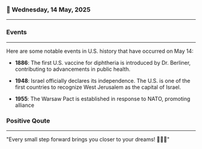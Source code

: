 ### 📅 Wednesday, 14 May, 2025
------
### Events
------
Here are some notable events in U.S. history that have occurred on May 14:

- **1886**: The first U.S. vaccine for diphtheria is introduced by Dr. Berliner, contributing to advancements in public health.
  
- **1948**: Israel officially declares its independence. The U.S. is one of the first countries to recognize West Jerusalem as the capital of Israel.

- **1955**: The Warsaw Pact is established in response to NATO, promoting alliance
### Positive Qoute
------
"Every small step forward brings you closer to your dreams! 🌟👣✨"

